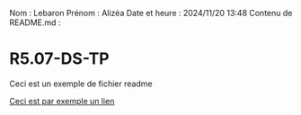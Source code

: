 Nom : Lebaron
Prénom : Alizéa
Date et heure : 2024/11/20 13:48
Contenu de README.md :
# R5.07-DS-TP

Ceci est un exemple de fichier readme

[Ceci est par exemple un lien](https://www.youtube.com/watch?v=dQw4w9WgXcQ)
